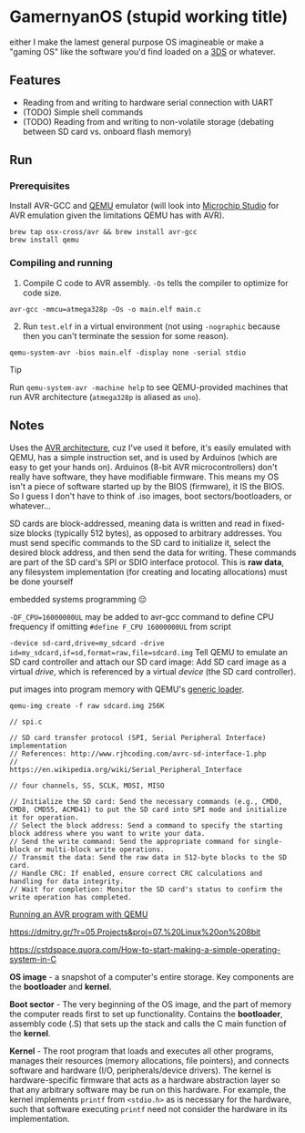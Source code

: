 # GamernyanOS (stupid working title)

either I make the lamest general purpose OS imagineable or make a "gaming OS" like the software you'd find loaded on a [3DS](https://en.wikipedia.org/wiki/Nintendo_3DS_system_software) or whatever.

## Features

- Reading from and writing to hardware serial connection with UART
- (TODO) Simple shell commands
- (TODO) Reading from and writing to non-volatile storage (debating between SD card vs. onboard flash memory)

## Run

### Prerequisites

Install AVR-GCC and [QEMU](https://www.qemu.org/) emulator (will look into [Microchip Studio](https://www.microchip.com/en-us/tools-resources/develop/microchip-studio) for AVR emulation given the limitations QEMU has with AVR).

```
brew tap osx-cross/avr && brew install avr-gcc
brew install qemu
```

### Compiling and running

1. Compile C code to AVR assembly. `-Os` tells the compiler to optimize for code size.

```
avr-gcc -mmcu=atmega328p -Os -o main.elf main.c
```

2. Run `test.elf` in a virtual environment (not using `-nographic` because then you can't terminate the session for some reason).

```
qemu-system-avr -bios main.elf -display none -serial stdio
```

> [!TIP]
> Run `qemu-system-avr -machine help` to see QEMU-provided machines that run AVR architecture (`atmega328p` is aliased as `uno`).

## Notes

Uses the [AVR architecture](https://en.wikipedia.org/wiki/Atmel_AVR_instruction_set), cuz I've used it before, it's easily emulated with QEMU, has a simple instruction set, and is used by Arduinos (which are easy to get your hands on). Arduinos (8-bit AVR microcontrollers) don't really have software, they have modifiable firmware. This means my OS isn't a piece of software started up by the BIOS (firmware), it IS the BIOS. So I guess I don't have to think of .iso images, boot sectors/bootloaders, or whatever...

SD cards are block-addressed, meaning data is written and read in fixed-size blocks (typically 512 bytes), as opposed to arbitrary addresses. You must send specific commands to the SD card to initialize it, select the desired block address, and then send the data for writing. These commands are part of the SD card's SPI or SDIO interface protocol. This is __raw data__, any filesystem implementation (for creating and locating allocations) must be done yourself

embedded systems programming :pensive:

`-DF_CPU=16000000UL` may be added to avr-gcc command to define CPU frequency if omitting `#define F_CPU 16000000UL` from script

`-device sd-card,drive=my_sdcard -drive id=my_sdcard,if=sd,format=raw,file=sdcard.img` Tell QEMU to emulate an SD card controller and attach our SD card image: Add SD card image as a virtual _drive_, which is referenced by a virtual _device_ (the SD card controller).

put images into program memory with QEMU's [generic loader](https://qemu-project.gitlab.io/qemu/system/generic-loader.html).

`qemu-img create -f raw sdcard.img 256K`

```
// spi.c

// SD card transfer protocol (SPI, Serial Peripheral Interface) implementation
// References: http://www.rjhcoding.com/avrc-sd-interface-1.php
//             https://en.wikipedia.org/wiki/Serial_Peripheral_Interface

// four channels, SS, SCLK, MOSI, MISO

// Initialize the SD card: Send the necessary commands (e.g., CMD0, CMD8, CMD55, ACMD41) to put the SD card into SPI mode and initialize it for operation.
// Select the block address: Send a command to specify the starting block address where you want to write your data.
// Send the write command: Send the appropriate command for single-block or multi-block write operations.
// Transmit the data: Send the raw data in 512-byte blocks to the SD card.
// Handle CRC: If enabled, ensure correct CRC calculations and handling for data integrity.
// Wait for completion: Monitor the SD card's status to confirm the write operation has completed.
```

[Running an AVR program with QEMU](https://qemu-project.gitlab.io/qemu/system/target-avr.html)

https://dmitry.gr/?r=05.Projects&proj=07.%20Linux%20on%208bit

https://cstdspace.quora.com/How-to-start-making-a-simple-operating-system-in-C

**OS image** - a snapshot of a computer's entire storage. Key components are the **bootloader** and **kernel**.

**Boot sector** - The very beginning of the OS image, and the part of memory the computer reads first to set up functionality. Contains the **bootloader**, assembly code (.S) that sets up the stack and calls the C main function of the **kernel**.

**Kernel** - The root program that loads and executes all other programs, manages their resources (memory allocations, file pointers), and connects software and hardware (I/O, peripherals/device drivers). The kernel is hardware-specific firmware that acts as a hardware abstraction layer so that any arbitrary software may be run on this hardware. For example, the kernel implements `printf` from `<stdio.h>` as is necessary for the hardware, such that software executing `printf` need not consider the hardware in its implementation.
